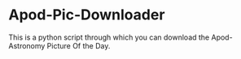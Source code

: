 # Apod-Pic-Downloader
This is a python script through which you can download the Apod-Astronomy Picture Of the Day. 
